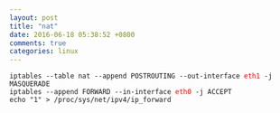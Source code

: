 ```yaml
---
layout: post
title: "nat"
date: 2016-06-18 05:38:52 +0800
comments: true
categories: linux
---
```

<pre><code>iptables --table nat --append POSTROUTING --out-interface <font color='red'>eth1</font> -j MASQUERADE
iptables --append FORWARD --in-interface <font color='red'>eth0</font> -j ACCEPT
echo "1" > /proc/sys/net/ipv4/ip_forward
</code></pre>